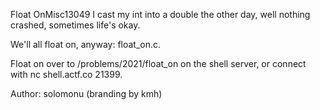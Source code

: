 Float OnMisc13049
I cast my int into a double the other day, well nothing crashed, sometimes life's okay.

We'll all float on, anyway: float_on.c.

Float on over to /problems/2021/float_on on the shell server, or connect with nc shell.actf.co 21399.

Author: solomonu (branding by kmh)
